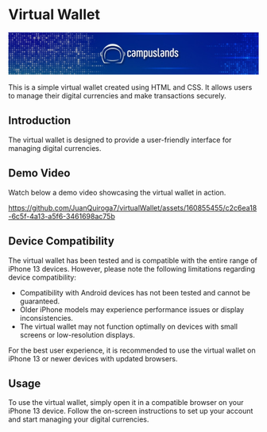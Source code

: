# Virtual Wallet

<p align="center">
  <img src="/storage/img/campuslands_cover.jpeg">
</p>

This is a simple virtual wallet created using HTML and CSS. It allows users to manage their digital currencies and make transactions securely.

## Introduction

The virtual wallet is designed to provide a user-friendly interface for managing digital currencies.

## Demo Video

Watch below a demo video showcasing the virtual wallet in action.



https://github.com/JuanQuiroga7/virtualWallet/assets/160855455/c2c6ea18-6c5f-4a13-a5f6-3461698ac75b



## Device Compatibility

The virtual wallet has been tested and is compatible with the entire range of iPhone 13 devices. However, please note the following limitations regarding device compatibility:

- Compatibility with Android devices has not been tested and cannot be guaranteed.
- Older iPhone models may experience performance issues or display inconsistencies.
- The virtual wallet may not function optimally on devices with small screens or low-resolution displays.

For the best user experience, it is recommended to use the virtual wallet on iPhone 13 or newer devices with updated browsers.

## Usage

To use the virtual wallet, simply open it in a compatible browser on your iPhone 13 device. Follow the on-screen instructions to set up your account and start managing your digital currencies.
